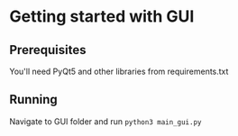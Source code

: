 # Getting started with GUI

## Prerequisites
You'll need PyQt5 and other libraries from requirements.txt

## Running
Navigate to GUI folder and run `python3 main_gui.py`
